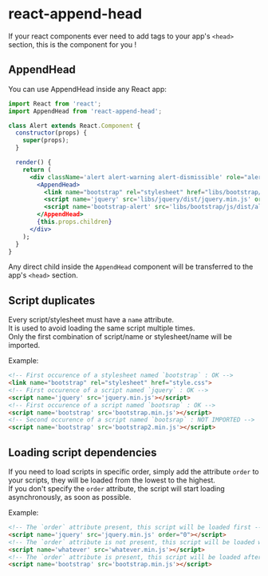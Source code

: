 # react-append-head

If your react components ever need to add tags to your app's `<head>` section, this is the component for you !  

## AppendHead

You can use AppendHead inside any React app:

```jsx
import React from 'react';
import AppendHead from 'react-append-head';

class Alert extends React.Component {
  constructor(props) {
    super(props);
  }

  render() {
    return (
      <div className='alert alert-warning alert-dismissible' role="alert">
        <AppendHead>
          <link name="bootstrap" rel="stylesheet" href="libs/bootstrap/css/bootstrap.min.css">
          <script name='jquery' src='libs/jquery/dist/jquery.min.js' order="0"></script>
          <script name='bootstrap-alert' src='libs/bootstrap/js/dist/alert.js' order="1"></script>
        </AppendHead>
        {this.props.children}
      </div>
    );
  }
}
```

Any direct child inside the `AppendHead` component will be transferred to the app's `<head>` section.

## Script duplicates

Every script/stylesheet must have a `name` attribute.  
It is used to avoid loading the same script multiple times.  
Only the first combination of script/name or stylesheet/name will be imported.

Example: 

```html
<!-- First occurence of a stylesheet named `bootstrap` : OK -->
<link name="bootstrap" rel="stylesheet" href="style.css">
<!-- First occurence of a script named `jquery` : OK -->
<script name='jquery' src='jquery.min.js'></script>
<!-- First occurence of a script named `bootsrap` : OK -->
<script name='bootstrap' src='bootstrap.min.js'></script>
<!-- Second occurence of a script named `bootsrap` : NOT IMPORTED -->
<script name='bootstrap' src='bootstrap2.min.js'></script>
```

## Loading script dependencies

If you need to load scripts in specific order, simply add the attribute `order` to your scripts, they will be loaded from the lowest to the highest.  
If you don't specify the `order` attribute, the script will start loading asynchronously, as soon as possible.

Example: 

```html
<!-- The `order` attribute present, this script will be loaded first -->
<script name='jquery' src='jquery.min.js' order="0"></script>
<!-- The `order` attribute is not present, this script will be loaded without waiting for any other -->
<script name='whatever' src='whatever.min.js'></script>
<!-- The `order` attribute is present, this script will be loaded after every other script with an order lower than him -->
<script name='bootstrap' src='bootstrap.min.js'></script>
```